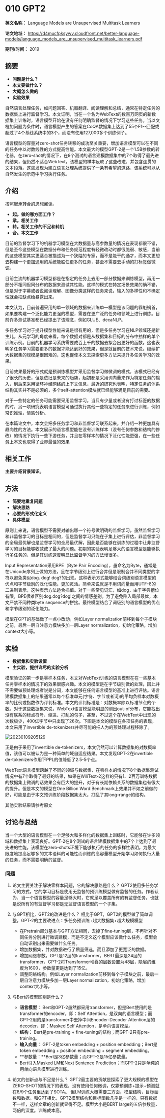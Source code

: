# 010 GPT2

**英文名称：** Language Models are Unsupervised Multitask Learners

**论文地址：** https://d4mucfpksywv.cloudfront.net/better-language-models/language_models_are_unsupervised_multitask_learners.pdf

**期刊/时间：** 2019



## 摘要

- **问题是什么？**
- **本文要做什么？**
- **大概怎么做的**
- **实验效果**

自然语言处理任务，如问题回答、机器翻译、阅读理解和总结，通常在特定任务的数据集上进行监督学习。本文证明，当在一个名为WebText的数百万网页的新数据集上训练时，语言模型开始在没有任何明确监督的情况下学习这些任务。当以文档加问题为条件时，语言模型产生的答案在CoQA数据集上达到了55个F1--匹配或超过了4个基线系统中的3个，而没有使用127,000多个训练例子。

语言模型的容量对zero-shot任务转移的成功至关重要，增加语言模型可以在不同的任务中以对数线性的方式提高性能。本文最大的模型GPT-2是一个1.5B参数的转化器，在zero-shot的情况下，在8个测试的语言建模数据集中的7个取得了最先进的结果，但仍然不适合WebText。该模型的样本反映了这些改进，并包含连贯的文本段落。这些发现为建立语言处理系统提供了一条有希望的道路，该系统可以从自然发生的示范中学习执行任务。

## 介绍

按照起承转合的思想阅读。
- **起。做的哪方面工作？**
- **承。相关工作**
- **转。相关工作的不足和转机**
- **合。本文工作**

目前的监督学习下的机器学习模型在大数据量与高参数量的情况在表现都很不错，但是至今这些模型在数据分布和任务规范程度有轻微改动时都很脆弱、敏感，当前的这些模型其实更适合被描述为一个狭隘的专家，而不是能干的通才，而本文更想去构建一个更加通用的系统能胜任更多的任务，甚至不需要去手动的打标签做微调。

目前主流的机器学习模型都是在指定的任务上去用一部分数据来训练模型，再用一部分不相同但同分布的数据来测试其性能。这样的模式在特定场景效果的确不错，但是对于字幕或者说阅读理解、图像分类这样的任务来说，输入的多样性和不确定性就会把缺点给暴露出来。

本文认为，目前普遍采用的单一领域的数据来训练单一模型是该问题的罪魁祸首，如果要构建一个泛化能力更强的模型，需要在更广泛的任务和领域上进行训练。目前许多测试基准都已经提出了该理念，例如GLUE、decaNLP。

多任务学习对于提升模型性能来说是很有用的，但是多任务学习在NLP领域还是新生儿。从元学习的角度来看，每个数据对都是从数据集和目标的分布中抽样的单个训练示例。目前的机器学习系统需要成百上千的数据去拟合出更好的函数，这也表明多任务学习需要更多的数据才能达到好的效果，但是就目前的技术来说，继续扩大数据集的规模是很困难的，这也促使本文去探索更多方法来提升多任务学习的效果。

目前效果最好的形式就是预训练模型并采用监督学习做微调的模式，该模式已经有了很长的历史，但是依旧是未来的趋势，起初都是采用词向量来作为特定任务的输入，到后来采用循环神经网络的上下文信息，最近的研究也表明，特定任务的体系结构其实并不是必须的，多个self-attention模块就已经能够满足目前的需要。

对于一些特定的任务可能需要采用监督学习，当只有少量或者没有打过标签的数据的时，另一项研究表明语言模型可通过执行其他一些特定的任务来进行训练，例如常识推理，情感分析。

在本篇论文中，本文会把多任务学习和非监督学习联系起来，并介绍一种更加具有趋向性的方法。本文展示的语言模型能在没有训练样本（没有任何参数和结构的修改）的情况下执行一些下游任务，并且在零样本的情况下泛化性能更强，在一些任务上本文也取得了业界最佳的效果


## 相关工作

**主要介绍背景知识。**

## 方法

- **简要地重复问题**
- **解决思路**
- **必要的形式化定义**
- **具体模型**

原则上来说，语言模型不需要对输出哪一个符号做明确的监督学习。虽然监督学习和非监督学习的目标是相同的，但是监督学习只能在子集上进行评估，非监督学习的全局最优解也是监督学习的全局最优解，因此是否能够在训练的过程中让非监督学习的目标能够收敛成了最大的问题。初期的实验表明足够大的语言模型是能够执行多任务的，但是其训练速度明显比监督学习的方法慢很多。


Input Representation采用BPE（Byte Pair Encoding），虽命名为Byte，通常是在Unicode序列上做的方法，且在字节级别上进行合并但是限制合并不同类型的字符以避免类似dog. dog! dog?的出现。这种表示方式能够结合词级别语言模型的优点和字节级别的泛化性能，更加灵活。简单来说就是不用词向量而用UTF-8的二进制表示，这种表示方法适合插值。对于一些常见词汇，如dog，由于字典槽位有限，BPE很难区别dog.dog?dog!之间的情感差别。为了避免陷入局部最优，本文严禁不同种类byte sequence的拼接。最终模型结合了词级别的语言模型的优点和字节级别的泛化能力。

模型在GPT的基础做了一点小改动，例如Layer normalization前移到每个子模块之前，最后一层自注意力模块多加一层Layer normalization，初始化策略，增加context大小等。

## 实验

- **数据集和实验设置**
- **主实验，提供详尽的实验分析**

模型验证的第一步是零样本任务，本文对WebText训练的语言模型在在一些基本任务零样本的情况下的效果很感兴趣。本文的模型是在字节级别做的处理，因此并不需要做预处理或者说是分词，本文能够在任何语言模型的基准上进行评估。语言建模数据集上的结果通常以每个标准单元(字符、字节或者词)的平均负样本对数概率的比例或指数作为评判标准。本文的评判标准是：对数概率除以标准节点的个数。对于这些数据集来说，WebText语言模型能明显的测出out-of分布，它能找出没有联系的标点符号、缩进、打乱的句子，甚至，不过这个在WebText中出现的次数极少，400亿字节中只出现了26次。下图是本文的模型在各项任务的表现，本文采用了invertible de-tokenizers并尽可能的把人为的预处理过程移除了。

![20230109205129](https://cdn.jsdelivr.net/gh/ironartisan/picRepo/20230109205129.png)

正是由于采用了invertible de-tokenizers，本文仍然可以计算数据集的对数概率值，该值可以被认为是一种简单的域自适应结果。本文发现GPT-2在invertible de-tokenizers作用下PPL的值降低了2.5-5个点。

WebText语言模型跨越了不同的领域与数据集，在零样本的情况下8个数据集测试情况中有7个取得了最好的结果，如果在WiliText-2这样的只有1、2百万训练数据的数据集上微调的话效果会有巨大的提升，对于有长期依赖关系的数据集也有很大的提升。但是本文的模型在One Billion Word Benchmark上效果并不如之前做的好，可能是由于本文预训练阶段数据集太大，打乱了其long-range的结构。

其他实验结果请参考原文

## 讨论与总结

当一个大型的语言模型在一个足够大和多样化的数据集上训练时，它能够在许多领域和数据集上表现良好。GPT-2在8个测试的语言建模数据集中的7个上达到了最先进的性能。该模型在zero-shots环境下能够执行的任务的多样性表明，为最大限度地提高足够多的文本语料的可能性而训练的高容量模型开始学习如何执行大量的任务，而不需要明确的监督。

### 问题

1. 论文主要关注于解决零样本问题，它的解决思路是什么？
   GPT2使用多任务学习的方式，它的学习目标是使用无监督的预训练模型做有监督的任务。作者认为，当一个语言模型的容量足够大时，它就足以覆盖所有的有监督任务，也就是说所有的有监督学习都是无监督语言模型的一个子集。
2. 与GPT相比，GPT2的改进是什么？
    相比于GPT，GPT2的模型做了简单调整。GPT-2的主要改进点：多任务预训练+超大数据集+超大规模模型
    - 在Pretrain部分基本与GPT方法相同，去掉了fine-tuning层，不再针对不同任务分别进行微调建模，而是不定义这个模型应该做什么任务，模型会自动识别出来需要做什么任务。
    - 增加数据集，并对数据进行了质量筛选，而且添加了更宽泛的数据。
    - 增加网络参数。GPT是12层的transformer，BERT最深是24层的transformer，GPT-2将Transformer堆叠的层数设置为48层，隐层的维度为1600，参数量更是达到了15亿。
    - 调整网络结构。例如Layer normalization前移到每个子模块之前，最后一层自注意力模块多加一层Layer normalization，初始化策略，增加context大小等。
3. 与Bert的模型区别是什么？
   - **语言模型：** Bert和GPT-2虽然都采用transformer，但是Bert使用的是transformer的encoder，即：Self Attention，是双向的语言模型；而GPT-2用的是transformer中去掉中间Encoder-Decoder Attention层的decoder，即：Masked Self Attention，是单向语言模型。
   - **结构：** Bert是pre-training + fine-tuning的结构；而GPT-2只有pre-training。
   - **输入向量：** GPT-2是token embedding + position embedding；Bert是 token embedding + position embedding + segment embedding。
   - **参数量：**Bert是3亿参数量；而GPT-2是15亿参数量。
   - Bert引入Masked LM和Next Sentence Prediction；而GPT-2只是单纯的用单向语言模型进行训练。

4. 论文的创新点与不足是什么？
    GPT2最主要的贡献是探索了更大规模的模型在ZERO-SHOT的情况下的表现，没有使用任何微调，仅靠预训练+提示+预测就在8/9个任务里达到了SOTA。
    但LM训练大概需要三方面，模型结构，目标函数和数据。和GPT相比，GPT2模型结构和目标函数几乎是一样的，只有数据不一样，这样文章的创新就显得不足。模型大小是BERT large的五倍参数量，两倍的深度。训练成本高。